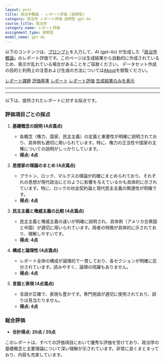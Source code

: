 ```yaml
---
layout: post
title: 政治学概論 - レポート評価 (説明型)
category: 政治学 レポート評価 説明型 gpt-4o
course_title: 政治学
category_name: レポート評価
assignment_type: 説明型
model_name: gpt-4o
---
```


以下のコンテンツは、[プロンプト](http://127.0.0.1:8000/generated/政治学/gpt-4o/prompt_レポート評価-説明型.md)を入力して、AI (gpt-4o) が生成した「[政治学概論](/contents/政治学/)」のレポート評価です。このページは生成結果から自動的に作成されているため、表示が乱れている場合があることをご容赦ください。
データセット作成の目的と利用上の注意および生成の方法については[About](/About)を御覧ください。

[レポート課題](../レポート課題-説明型)
[評価基準](../評価基準-説明型)
[レポート](../レポート-説明型)
[レポート評価](../レポート評価-説明型)
[生成結果のみを表示](http://127.0.0.1:8000/generated/政治学/gpt-4o/レポート評価-説明型.md)
  

***
***
  
以下は、提供されたレポートに対する採点です。

### 評価項目ごとの採点

1. **基礎概念の説明 (4点満点)**
   - 各概念（権力、国家、民主主義）の定義と重要性が明確に説明されており、具体例も適切に用いられています。特に、権力の正当性や国家の主権についての説明がしっかりしています。
   - **得点: 4点**

2. **思想家の理論のまとめ (4点満点)**
   - プラトン、ロック、マルクスの理論が的確にまとめられており、それぞれの思想が現代政治にどのように影響を与えているかも具体的に示されています。特に、ロックの社会契約論と現代民主主義の関連性が明確です。
   - **得点: 4点**

3. **民主主義と権威主義の比較 (4点満点)**
   - 民主主義と権威主義の違いが明確に説明され、具体例（アメリカ合衆国と中国）が適切に用いられています。両者の特徴が具体的に示されており、理解しやすいです。
   - **得点: 4点**

4. **構成と論理性 (4点満点)**
   - レポート全体の構成が論理的で一貫しており、各セクションが明確に区分されています。読みやすく、論理の飛躍もありません。
   - **得点: 4点**

5. **言語と表現 (4点満点)**
   - 言語が正確で、表現も豊かです。専門用語が適切に使用されており、誤りは見当たりません。
   - **得点: 4点**

### 総合評価

- **合計得点: 20点 / 20点**

このレポートは、すべての評価項目において優秀な評価を受けており、政治学の基礎概念と主要理論について深い理解が示されています。非常に良くまとまっており、内容も充実しています。
